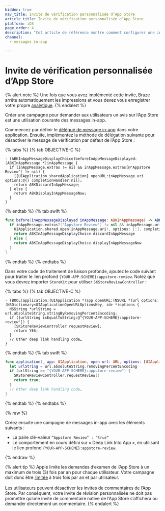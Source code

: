 ```yaml
---
hidden: true
nav_title: Invite de vérification personnalisée d’App Store
article_title: Invite de vérification personnalisée d’App Store
platform: iOS
page_order: 4
description: "Cet article de référence montre comment configurer une invite de vérification personnalisée d’App Store."
channel:
  - messages in-app

---
```


# Invite de vérification personnalisée d’App Store

{% alert note %}
Une fois que vous avez implémenté cette invite, Braze arrête automatiquement les impressions et vous devez vous enregistrer votre propre [analytique]({{site.baseurl}}/developer_guide/platform_integration_guides/ios/in-app_messaging/customization/handing_in_app_display/#logging-impressions-and-clicks).
{% endalert %}

Créer une campagne pour demander aux utilisateurs un avis sur l’App Store est une utilisation courante des messages in-app.

Commencez par définir le [délégué de message in-app][30] dans votre application. Ensuite, implémentez la méthode de délégation suivante pour désactiver le message de vérification par défaut de l’App Store :

{% tabs %}
{% tab OBJECTIVE-C %}

```objc
- (ABKInAppMessageDisplayChoice)beforeInAppMessageDisplayed:(ABKInAppMessage *)inAppMessage {
  if (inAppMessage.extras != nil && inAppMessage.extras[@"Appstore Review"] != nil) {
    [[UIApplication sharedApplication] openURL:inAppMessage.uri options:@{} completionHandler:nil];
    return ABKDiscardInAppMessage;
  } else {
    return ABKDisplayInAppMessageNow;
  }
}
```

{% endtab %}
{% tab swift %}

```swift
func before(inAppMessageDisplayed inAppMessage: ABKInAppMessage) -> ABKInAppMessageDisplayChoice {
  if inAppMessage.extras?["Appstore Review"] != nil && inAppMessage.uri != nil {
    UIApplication.shared.open(inAppMessage.uri!, options: [:], completionHandler: nil)
    return ABKInAppMessageDisplayChoice.discardInAppMessage
  } else {
    return ABKInAppMessageDisplayChoice.displayInAppMessageNow
  }
}
```

{% endtab %}
{% endtabs %}

Dans votre code de traitement de liaison profonde, ajoutez le code suivant pour traiter le lien profond `{YOUR-APP-SCHEME}:appstore-review`. Notez que vous devrez importer `StoreKit` pour utiliser `SKStoreReviewController` :

{% tabs %}
{% tab OBJECTIVE-C %}

```objc
- (BOOL)application:(UIApplication *)app openURL:(NSURL *)url options:(NSDictionary<UIApplicationOpenURLOptionsKey, id> *)options {
  NSString *urlString = url.absoluteString.stringByRemovingPercentEncoding;
  if ([urlString isEqualToString:@"{YOUR-APP-SCHEME}:appstore-review"]) {
    [SKStoreReviewController requestReview];
    return YES;
  }
  // Other deep link handling code…
}
```

{% endtab %}
{% tab swift %}

```swift
func application(_ app: UIApplication, open url: URL, options: [UIApplicationOpenURLOptionsKey : Any] = [:]) -> Bool {
  let urlString = url.absoluteString.removingPercentEncoding
  if (urlString == "{YOUR-APP-SCHEME}:appstore-review") {
    SKStoreReviewController.requestReview()
    return true;
  }
  // Other deep link handling code…
}
```

{% endtab %}
{% endtabs %}

{% raw %}

Créez ensuite une campagne de messages in-app avec les éléments suivants :

- La paire clé-valeur `“Appstore Review” : “true”`
- Le comportement en cours défini sur « Deep Link Into App », en utilisant le lien profond `{YOUR-APP-SCHEME}:appstore-review`.

{% endraw %}

{% alert tip %}
Apple limite les demandes d’examen de l’App Store à un maximum de trois (3) fois par an pour chaque utilisateur. Votre campagne doit donc être [limitée]({{site.baseurl}}/user_guide/engagement_tools/campaigns/building_campaigns/rate-limiting/) à trois fois par an et par utilisateur.<br>
<br>
Les utilisateurs peuvent désactiver les invites de commentaires de l’App Store. Par conséquent, votre invite de révision personnalisée ne doit pas promettre qu’une invite de commentaire native de l’App Store s’affichera ou demander directement un commentaire.
{% endalert %}

[30]: #in-app-message-controller-delegate
